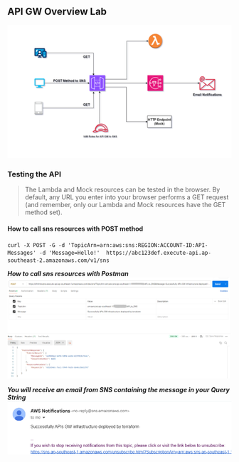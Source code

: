 ## API GW Overview Lab

![alt text](https://github.com/cloudhein/API-GW-with-terraform/blob/main/API%20GW.png)

### Testing the API

>The Lambda and Mock resources can be tested in the browser. By default, any URL you enter into your browser performs a GET request (and remember, only our Lambda and Mock resources have the GET method set).

#### How to call sns resources with POST method 

`curl -X POST -G -d 'TopicArn=arn:aws:sns:REGION:ACCOUNT-ID:API-Messages' -d 'Message=Hello!'  https://abc123def.execute-api.ap-southeast-2.amazonaws.com/v1/sns`

***How to call sns resources with Postman***
![alt text](https://github.com/cloudhein/API-GW-with-terraform/blob/main/postman%20.png)

***You will receive an email from SNS containing the message in your Query String***
![alt text](https://github.com/cloudhein/API-GW-with-terraform/blob/main/sns.png)
